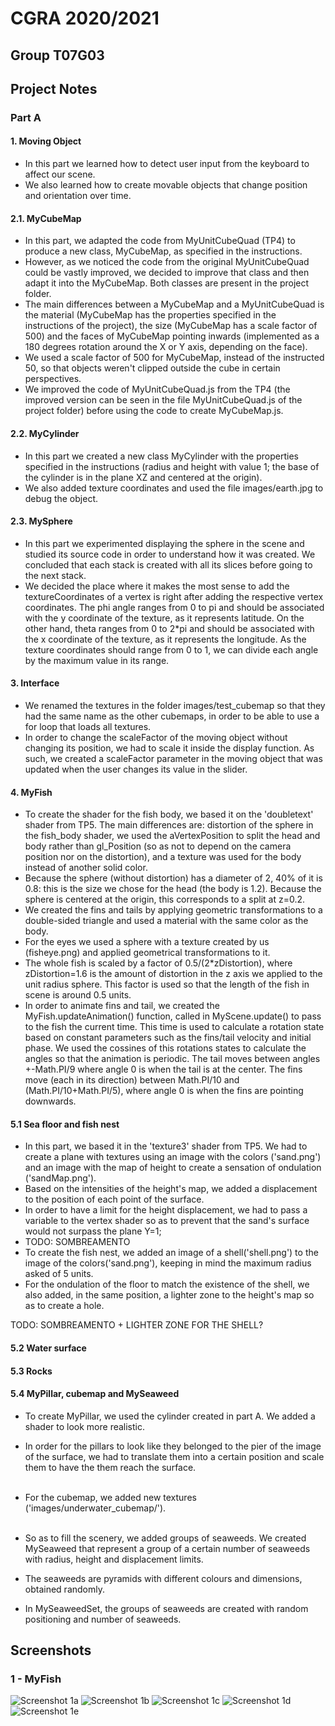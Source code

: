 # CGRA 2020/2021

## Group T07G03

## Project Notes

### Part A

#### 1. Moving Object

- In this part we learned how to detect user input from the keyboard to affect our scene.
- We also learned how to create movable objects that change position and orientation over time.

#### 2.1. MyCubeMap

- In this part, we adapted the code from MyUnitCubeQuad (TP4) to produce a new class, MyCubeMap, as specified in the instructions.
- However, as we noticed the code from the original MyUnitCubeQuad could be vastly improved, we decided to improve that class and then adapt it into the MyCubeMap. Both classes are present in the project folder.
- The main differences between a MyCubeMap and a MyUnitCubeQuad is the material (MyCubeMap has the properties specified in the instructions of the project), the size (MyCubeMap has a scale factor of 500) and the faces of MyCubeMap pointing inwards (implemented as a 180 degrees rotation around the X or Y axis, depending on the face).
- We used a scale factor of 500 for MyCubeMap, instead of the instructed 50, so that objects weren't clipped outside the cube in certain perspectives.
- We improved the code of MyUnitCubeQuad.js from the TP4 (the improved version can be seen in the file MyUnitCubeQuad.js of the project folder) before using the code to create MyCubeMap.js.

#### 2.2. MyCylinder

- In this part we created a new class MyCylinder with the properties specified in the instructions (radius and height with value 1; the base of the cylinder is in the plane XZ and centered at the origin).
- We also added texture coordinates and used the file images/earth.jpg to debug the object.

#### 2.3. MySphere

- In this part we experimented displaying the sphere in the scene and studied its source code in order to understand how it was created. We concluded that each stack is created with all its slices before going to the next stack.
- We decided the place where it makes the most sense to add the textureCoordinates of a vertex is right after adding the respective vertex coordinates. The phi angle ranges from 0 to pi and should be associated with the y coordinate of the texture, as it represents latitude. On the other hand, theta ranges from 0 to 2*pi and should be associated with the x coordinate of the texture, as it represents the longitude. As the texture coordinates should range from 0 to 1, we can divide each angle by the maximum value in its range.

#### 3. Interface

- We renamed the textures in the folder images/test_cubemap so that they had the same name as the other cubemaps, in order to be able to use a for loop that loads all textures.
- In order to change the scaleFactor of the moving object without changing its position, we had to scale it inside the display function. As such, we created a scaleFactor parameter in the moving object that was updated when the user changes its value in the slider.

#### 4. MyFish

- To create the shader for the fish body, we based it on the 'doubletext' shader from TP5. The main differences are: distortion of the sphere in the fish_body shader, we used the aVertexPosition to split the head and body rather than gl_Position (so as not to depend on the camera position nor on the distortion), and a texture was used for the body instead of another solid color.
- Because the sphere (without distortion) has a diameter of 2, 40% of it is 0.8: this is the size we chose for the head (the body is 1.2). Because the sphere is centered at the origin, this corresponds to a split at z=0.2.
- We created the fins and tails by applying geometric transformations to a double-sided triangle and used a material with the same color as the body.
- For the eyes we used a sphere with a texture created by us (fisheye.png) and applied geometrical transformations to it.
- The whole fish is scaled by a factor of 0.5/(2*zDistortion), where zDistortion=1.6 is the amount of distortion in the z axis we applied to the unit radius sphere. This factor is used so that the length of the fish in scene is around 0.5 units.
- In order to animate fins and tail, we created the MyFish.updateAnimation() function, called in MyScene.update() to pass to the fish the current time. This time is used to calculate a rotation state based on constant parameters such as the fins/tail velocity and initial phase. We used the cossines of this rotations states to calculate the angles so that the animation is periodic. The tail moves between angles +-Math.PI/9 where angle 0 is when the tail is at the center. The fins move (each in its direction) between Math.PI/10 and (Math.PI/10+Math.PI/5), where angle 0 is when the fins are pointing downwards.

#### 5.1 Sea floor and fish nest

- In this part, we based it in the 'texture3' shader from TP5. We had to create a plane with textures using an image with the colors ('sand.png') and an image with the map of height to create a sensation of ondulation ('sandMap.png'). 
- Based on the intensities of the height's map, we added a displacement to the position of each point of the surface.
- In order to have a limit for the height displacement, we had to pass a variable to the vertex shader so as to prevent that the sand's surface would not surpass the plane Y=1;
- TODO: SOMBREAMENTO
- To create the fish nest, we added an image of a shell('shell.png') to the image of the colors('sand.png'), keeping in mind the maximum radius asked of 5 units.
- For the ondulation of the floor to match the existence of the shell, we also added, in the same position, a lighter zone to the height's map so as to create a hole. 

TODO: SOMBREAMENTO + LIGHTER ZONE FOR THE SHELL?

#### 5.2 Water surface


#### 5.3 Rocks


#### 5.4 MyPillar, cubemap and MySeaweed

- To create MyPillar, we used the cylinder created in part A. We added a shader to look more realistic. 
- In order for the pillars to look like they belonged to the pier of the image of the surface, we had to translate them into a certain position and scale them to have the them reach the surface.  <br/> <br/>

- For the cubemap, we added new textures ('images/underwater_cubemap/').  <br/> <br/>

- So as to fill the scenery, we added groups of seaweeds. We created MySeaweed that represent a group of a certain number of seaweeds with radius, height and displacement limits. 
- The seaweeds are pyramids with different colours and dimensions, obtained randomly.
- In MySeaweedSet, the groups of seaweeds are created with random positioning and number of seaweeds.


## Screenshots

### 1 - MyFish

![Screenshot 1a](screenshots/proj-t7g03-1a.png)
![Screenshot 1b](screenshots/proj-t7g03-1b.png)
![Screenshot 1c](screenshots/proj-t7g03-1c.png)
![Screenshot 1d](screenshots/proj-t7g03-1d.png)
![Screenshot 1e](screenshots/proj-t7g03-1e.png)

